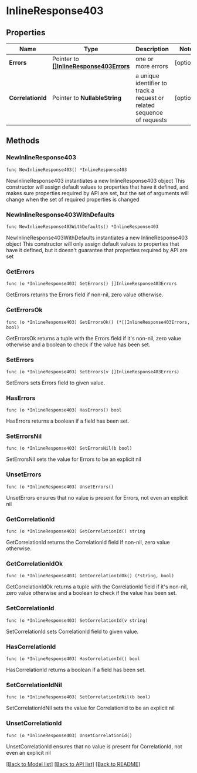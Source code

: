 # InlineResponse403

## Properties

Name | Type | Description | Notes
------------ | ------------- | ------------- | -------------
**Errors** | Pointer to [**[]InlineResponse403Errors**](inline_response_403_errors.md) | one or more errors | [optional] 
**CorrelationId** | Pointer to **NullableString** | a unique identifier to track a request or related sequence of requests | [optional] 

## Methods

### NewInlineResponse403

`func NewInlineResponse403() *InlineResponse403`

NewInlineResponse403 instantiates a new InlineResponse403 object
This constructor will assign default values to properties that have it defined,
and makes sure properties required by API are set, but the set of arguments
will change when the set of required properties is changed

### NewInlineResponse403WithDefaults

`func NewInlineResponse403WithDefaults() *InlineResponse403`

NewInlineResponse403WithDefaults instantiates a new InlineResponse403 object
This constructor will only assign default values to properties that have it defined,
but it doesn't guarantee that properties required by API are set

### GetErrors

`func (o *InlineResponse403) GetErrors() []InlineResponse403Errors`

GetErrors returns the Errors field if non-nil, zero value otherwise.

### GetErrorsOk

`func (o *InlineResponse403) GetErrorsOk() (*[]InlineResponse403Errors, bool)`

GetErrorsOk returns a tuple with the Errors field if it's non-nil, zero value otherwise
and a boolean to check if the value has been set.

### SetErrors

`func (o *InlineResponse403) SetErrors(v []InlineResponse403Errors)`

SetErrors sets Errors field to given value.

### HasErrors

`func (o *InlineResponse403) HasErrors() bool`

HasErrors returns a boolean if a field has been set.

### SetErrorsNil

`func (o *InlineResponse403) SetErrorsNil(b bool)`

 SetErrorsNil sets the value for Errors to be an explicit nil

### UnsetErrors
`func (o *InlineResponse403) UnsetErrors()`

UnsetErrors ensures that no value is present for Errors, not even an explicit nil
### GetCorrelationId

`func (o *InlineResponse403) GetCorrelationId() string`

GetCorrelationId returns the CorrelationId field if non-nil, zero value otherwise.

### GetCorrelationIdOk

`func (o *InlineResponse403) GetCorrelationIdOk() (*string, bool)`

GetCorrelationIdOk returns a tuple with the CorrelationId field if it's non-nil, zero value otherwise
and a boolean to check if the value has been set.

### SetCorrelationId

`func (o *InlineResponse403) SetCorrelationId(v string)`

SetCorrelationId sets CorrelationId field to given value.

### HasCorrelationId

`func (o *InlineResponse403) HasCorrelationId() bool`

HasCorrelationId returns a boolean if a field has been set.

### SetCorrelationIdNil

`func (o *InlineResponse403) SetCorrelationIdNil(b bool)`

 SetCorrelationIdNil sets the value for CorrelationId to be an explicit nil

### UnsetCorrelationId
`func (o *InlineResponse403) UnsetCorrelationId()`

UnsetCorrelationId ensures that no value is present for CorrelationId, not even an explicit nil

[[Back to Model list]](../README.md#documentation-for-models) [[Back to API list]](../README.md#documentation-for-api-endpoints) [[Back to README]](../README.md)


